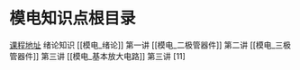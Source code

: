 # 模电知识点根目录
[课程地址](https://www.bilibili.com/video/BV19s411a7KL?from=search&seid=4284597413059199990)
绪论知识 [[模电_绪论]]
第一讲 [[模电_二极管器件]]
第二讲 [[模电_三极管器件]]
第三讲 [[模电_基本放大电路]]
第三讲 [11]